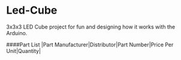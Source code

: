 Led-Cube
========

3x3x3 LED Cube project for fun and designing how it works with the Arduino.

####Part List
|Part Manufacturer|Distributor|Part Number|Price Per Unit|Quantity|

